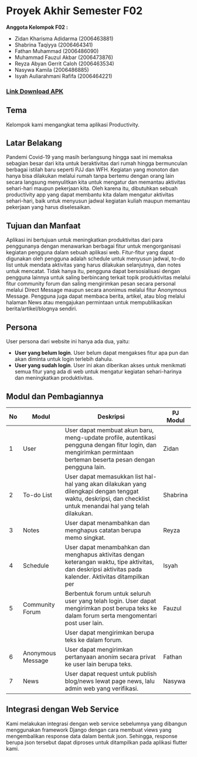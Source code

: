 # Proyek Akhir Semester F02

**Anggota Kelompok F02 :**
- Zidan Kharisma Adidarma (2006463881)
- Shabrina Taqiyya (2006464341)
- Fathan Muhammad (2006486090)
- Muhammad Fauzul Akbar (2006473876)
- Reyza Abyan Gerrit Caloh (2006463534)
- Nasywa Kamila (2006486885)
- Isyah Auliarahmani Rafifa (2006464221)

### [Link Download APK](https://github.com/Proyek-Django-F02/uas-f02/raw/master/build/app/outputs/apk/release/app-release.apk)

## Tema
Kelompok kami mengangkat tema aplikasi Productivity.

## Latar Belakang
Pandemi Covid-19 yang masih berlangsung hingga saat ini memaksa sebagian besar dari kita untuk beraktivitas dari rumah hingga bermunculan berbagai istilah baru seperti PJJ dan WFH. Kegiatan yang monoton dan hanya bisa dilakukan melalui rumah tanpa bertemu dengan orang lain secara langsung menyulitkan kita untuk mengatur dan memantau aktivitas sehari-hari maupun pekerjaan kita. Oleh karena itu, dibutuhkan sebuah productivity app yang dapat membantu kita dalam mengatur aktivitas sehari-hari, baik untuk menyusun jadwal kegiatan kuliah maupun memantau pekerjaan yang harus diselesaikan.  

## Tujuan dan Manfaat
Aplikasi ini bertujuan untuk meningkatkan produktivitas dari para penggunanya dengan menawarkan berbagai fitur untuk mengorganisasi kegiatan pengguna dalam sebuah aplikasi web. Fitur-fitur yang dapat digunakan oleh pengguna adalah schedule untuk menyusun jadwal, to-do list untuk mendata aktivitas yang harus dilakukan selanjutnya, dan notes untuk mencatat. Tidak hanya itu, pengguna dapat bersosialisasi dengan pengguna lainnya untuk saling berbincang terkait topik produktivitas melalui fitur community forum dan saling mengirimkan pesan secara personal melalui Direct Message maupun secara anonimus melalui fitur Anonymous Message. Pengguna juga dapat membaca berita, artikel, atau blog melalui halaman News atau mengajukan permintaan untuk mempublikasikan berita/artikel/blognya sendiri.

## Persona
User persona dari website ini hanya ada dua, yaitu:
- **User yang belum login**. User belum dapat mengakses fitur apa pun dan akan diminta untuk login terlebih dahulu.
- **User yang sudah login**. User ini akan diberikan akses untuk menikmati semua fitur yang ada di web untuk mengatur kegiatan sehari-harinya dan meningkatkan produktivitas. 

## Modul dan Pembagiannya
|No |Modul            |Deskripsi                                                                                  |PJ Modul|
|---|-----------------|-------------------------------------------------------------------------------------------|--------|
|1  |User             |User dapat membuat akun baru, meng-update profile, autentikasi pengguna dengan fitur login, dan mengirimkan permintaan berteman beserta pesan dengan pengguna lain.                                               |Zidan   |
|2  |To-do List       |User dapat memasukkan list hal-hal yang akan dilakukan yang dilengkapi dengan tenggat waktu, deskripsi, dan checklist untuk menandai hal yang telah dilakukan.                                                 |Shabrina|
|3  |Notes            |User dapat menambahkan dan menghapus catatan berupa memo singkat.                          |Reyza   |
|4  |Schedule         |User dapat menambahkan dan menghapus aktivitas dengan keterangan waktu, tipe aktivitas, dan deskripsi aktivitas pada kalender. Aktivitas ditampilkan per                                                                |Isyah   |
|5  |Community Forum  |Berbentuk forum untuk seluruh user yang telah login. User dapat mengirimkan post berupa teks ke dalam forum serta mengomentari post user lain.                                                                          |Fauzul  |
|   |                 |User dapat mengirimkan berupa teks ke dalam forum.                              |        |
|6  |Anonymous Message|User dapat mengirimkan pertanyaan anonim secara privat ke user lain berupa teks.           |Fathan  |
|7  |News             |User dapat request untuk publish blog/news lewat page news, lalu admin web yang verifikasi.|Nasywa  |

## Integrasi dengan Web Service
Kami melakukan integrasi dengan web service sebelumnya yang dibangun menggunakan framework Django dengan cara membuat views yang mengembalikan response data dalam bentuk json. Sehingga, response berupa json tersebut dapat diproses untuk ditampilkan pada aplikasi flutter kami.
